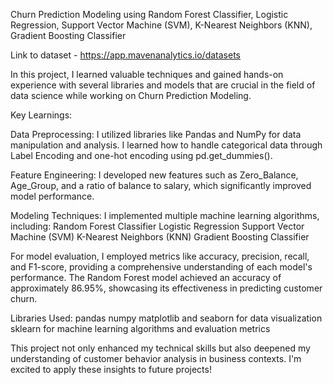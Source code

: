 Churn Prediction Modeling using Random Forest Classifier, Logistic Regression, Support Vector Machine (SVM), K-Nearest Neighbors (KNN), Gradient Boosting Classifier

Link to dataset - https://app.mavenanalytics.io/datasets

In this project, I learned valuable techniques and gained hands-on experience with several libraries and models that are crucial in the field of data science while working on Churn Prediction Modeling.

Key Learnings:

Data Preprocessing: I utilized libraries like Pandas and NumPy for data manipulation and analysis. I learned how to handle categorical data through Label Encoding and one-hot encoding using pd.get_dummies().

Feature Engineering: I developed new features such as Zero_Balance, Age_Group, and a ratio of balance to salary, which significantly improved model performance.

Modeling Techniques: I implemented multiple machine learning algorithms, including:
Random Forest Classifier
Logistic Regression
Support Vector Machine (SVM)
K-Nearest Neighbors (KNN)
Gradient Boosting Classifier

For model evaluation, I employed metrics like accuracy, precision, recall, and F1-score, providing a comprehensive understanding of each model's performance. The Random Forest model achieved an accuracy of approximately 86.95%, showcasing its effectiveness in predicting customer churn.

Libraries Used:
pandas
numpy
matplotlib and seaborn for data visualization
sklearn for machine learning algorithms and evaluation metrics

This project not only enhanced my technical skills but also deepened my understanding of customer behavior analysis in business contexts. I'm excited to apply these insights to future projects!
